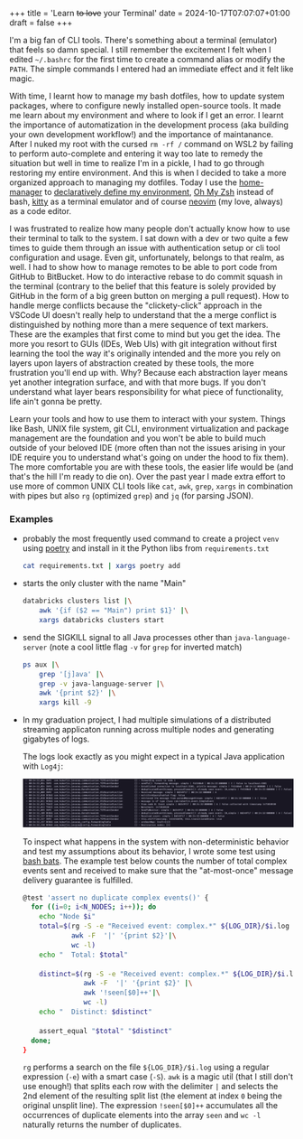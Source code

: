 +++
title = 'Learn ~~to love~~ your Terminal'
date = 2024-10-17T07:07:07+01:00
draft = false
+++

I'm a big fan of CLI tools. There's something about a terminal (emulator) that feels so damn special. I still remember the excitement I felt when I edited `~/.bashrc` for the first time to create a command alias or modify the `PATH`. The simple commands I entered had an immediate effect and it felt like magic.

With time, I learnt how to manage my bash dotfiles, how to update system packages, where to configure newly installed open-source tools. It made me learn about my environment and where to look if I get an error. I learnt the importance of automatization in the development process (aka building your own development workflow!) and the importance of maintanance. After I nuked my root with the cursed `rm -rf /` command on WSL2 by failing to perform auto-complete and entering it way too late to remedy the situation but well in time to realize I'm in a pickle, I had to go through restoring my entire environment. And this is when I decided to take a more organized approach to managing my dotfiles. Today I use the [home-manager](https://github.com/nix-community/home-manager) to [declaratively define my environment](https://github.com/Kristina-Pianykh/home-manager), [Oh My Zsh](https://ohmyz.sh/) instead of bash, [kitty](https://github.com/kovidgoyal/kitty) as a terminal emulator and of course [neovim](https://github.com/neovim/neovim) (my love, always) as a code editor.

I was frustrated to realize how many people don't actually know how to use their terminal to talk to the system. I sat down with a dev or two quite a few times to guide them through an issue with authentication setup or cli tool configuration and usage. Even git, unfortunately, belongs to that realm, as well. I had to show how to manage remotes to be able to port code from GitHub to BitBucket. How to do interactive rebase to do commit squash in the terminal (contrary to the belief that this feature is solely provided by GitHub in the form of a big green button on merging a pull request). How to handle merge conflicts because the "clickety-click" approach in the VSCode UI doesn't really help to understand that the a merge conflict is distinguished by nothing more than a mere sequence of text markers. These are the examples that first come to mind but you get the idea. The more you resort to GUIs (IDEs, Web UIs) with git integration without first learning the tool the way it's originally intended and the more you rely on layers upon layers of abstraction created by these tools, the more frustration you'll end up with. Why? Because each abstraction layer means yet another integration surface, and with that more bugs. If you don't understand what layer bears responsibility for what piece of functionality, life ain't gonna be pretty.

Learn your tools and how to use them to interact with your system. Things like Bash, UNIX file system, git CLI, environment virtualization and package management are the foundation and you won't be able to build much outside of your beloved IDE (more often than not the issues arising in your IDE require you to understand what's going on under the hood to fix them). The more comfortable you are with these tools, the easier life would be (and that's the hill I'm ready to die on). Over the past year I made extra effort to use more of common UNIX CLI tools like `cat`, `awk`, `grep`, `xargs` in combination with pipes but also `rg` (optimized `grep`) and `jq` (for parsing JSON).

### Examples

* probably the most frequently used command to create a project `venv` using [poetry](https://python-poetry.org/docs/) and install in it the Python libs from `requirements.txt`
    ```bash
    cat requirements.txt | xargs poetry add
    ```

* starts the only cluster with the name "Main"
    ```bash
    databricks clusters list |\
        awk '{if ($2 == "Main") print $1}' |\
        xargs databricks clusters start
    ```

* send the SIGKILL signal to all Java processes other than `java-language-server` (note a cool little flag `-v` for `grep` for inverted match)
    ```bash
    ps aux |\
        grep '[j]ava' |\
        grep -v java-language-server |\
        awk '{print $2}' |\
        xargs kill -9
    ```


* In my graduation project, I had multiple simulations of a distributed streaming applicaton running across multiple nodes and generating gigabytes of logs.

    The logs look exactly as you might expect in a typical Java application with `Log4j`:

    ![logs](images/logs.png)

    To inspect what happens in the system with non-deterministic behavior and test my assumptions about its behavior, I wrote some test using [bash bats](https://github.com/bats-core/bats-core). The example test below counts the number of total complex events sent and received to make sure that the "at-most-once" message delivery guarantee is fulfilled.

    ```bash
    @test 'assert no duplicate complex events()' {
      for ((i=0; i<N_NODES; i++)); do
        echo "Node $i"
        total=$(rg -S -e "Received event: complex.*" ${LOG_DIR}/$i.log |\
                awk -F  '|' '{print $2}'|\
                wc -l)
        echo "  Total: $total"

        distinct=$(rg -S -e "Received event: complex.*" ${LOG_DIR}/$i.log |\
                   awk -F  '|' '{print $2}' |\
                   awk '!seen[$0]++'|\
                   wc -l)
        echo "  Distinct: $distinct"

        assert_equal "$total" "$distinct"
      done;
    }
    ```

    `rg` performs a search on the file `${LOG_DIR}/$i.log` using a regular expression (`-e`) with a smart case (`-S`). `awk` is a magic util (that I still don't use enough!) that splits each row with the delimiter `|` and selects the 2nd element of the resulting split list (the element at index `0` being the original unsplit line). The expression `!seen[$0]++` accumulates all the occurrences of duplicate elements into the array `seen` and `wc -l` naturally returns the number of duplicates.
